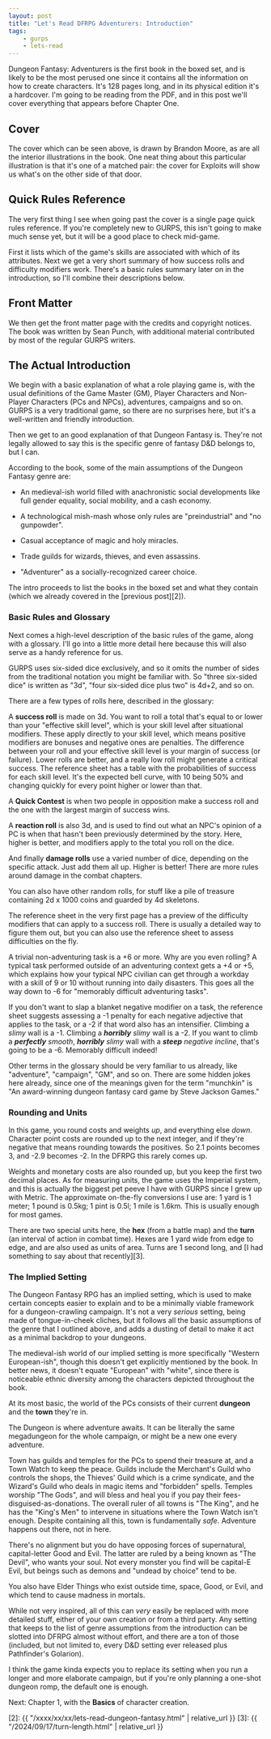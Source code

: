 ```yaml
---
layout: post
title: "Let's Read DFRPG Adventurers: Introduction"
tags:
    - gurps
    - lets-read
---
```


Dungeon Fantasy: Adventurers is the first book in the boxed set, and is likely
to be the most perused one since it contains all the information on how to
create characters. It's 128 pages long, and in its physical edition it's a
hardcover. I'm going to be reading from the PDF, and in this post we'll cover
everything that appears before Chapter One.

## Cover

The cover which can be seen above, is drawn by Brandon Moore, as are all the
interior illustrations in the book. One neat thing about this particular
illustration is that it's one of a matched pair: the cover for Exploits will
show us what's on the other side of that door.

## Quick Rules Reference

The very first thing I see when going past the cover is a single page quick
rules reference. If you're completely new to GURPS, this isn't going to make
much sense yet, but it will be a good place to check mid-game.

First it lists which of the game's skills are associated with which of its
attributes. Next we get a very short summary of how success rolls and difficulty
modifiers work. There's a basic rules summary later on in the introduction, so
I'll combine their descriptions below.

## Front Matter

We then get the front matter page with the credits and copyright notices. The
book was written by Sean Punch, with additional material contributed by most of
the regular GURPS writers.

## The Actual Introduction

We begin with a basic explanation of what a role playing game is, with the usual
definitions of the Game Master (GM), Player Characters and Non-Player Characters
(PCs and NPCs), adventures, campaigns and so on. GURPS is a very traditional
game, so there are no surprises here, but it's a well-written and friendly
introduction.

Then we get to an good explanation of that Dungeon Fantasy is. They're not
legally allowed to say this is the specific genre of fantasy D&D belongs to, but
I can.

According to the book, some of the main assumptions of the Dungeon Fantasy
genre are:

- An medieval-ish world filled with anachronistic social developments like full
  gender equality, social mobility, and a cash economy.

- A technological mish-mash whose only rules are "preindustrial" and "no
  gunpowder".

- Casual acceptance of magic and holy miracles.

- Trade guilds for wizards, thieves, and even assassins.

- "Adventurer" as a socially-recognized career choice.

The intro proceeds to list the books in the boxed set and what they contain
(which we already covered in the [previous post][2]).

### Basic Rules and Glossary

Next comes a high-level description of the basic rules of the game, along with a
glossary. I'll go into a little more detail here because this will also serve as
a handy reference for us.

GURPS uses six-sided dice exclusively, and so it omits the number of sides from
the traditional notation you might be familiar with. So "three six-sided dice"
is written as "3d", "four six-sided dice plus two" is 4d+2, and so on.

There are a few types of rolls here, described in the glossary:

A **success roll** is made on 3d. You want to roll a total that's equal to or
lower than your "effective skill level", which is your skill level after
situational modifiers. These apply directly to your skill level, which means
positive modifiers are bonuses and negative ones are penalties. The difference
between your roll and your effective skill level is your margin of success (or
failure). Lower rolls are better, and a really low roll might generate a
critical success. The reference sheet has a table with the probabilities of
success for each skill level. It's the expected bell curve, with 10 being 50%
and changing quickly for every point higher or lower than that.

A **Quick Contest** is when two people in opposition make a success roll and the
one with the largest margin of success wins.

A **reaction roll** is also 3d, and is used to find out what an NPC's opinion of
a PC is when that hasn't been previously determined by the story. Here, higher
is better, and modifiers apply to the total you roll on the dice.

And finally **damage rolls** use a varied number of dice, depending on the
specific attack. Just add them all up. Higher is better! There are more rules
around damage in the combat chapters.

You can also have other random rolls, for stuff like a pile of treasure
containing 2d x 1000 coins and guarded by 4d skeletons.

The reference sheet in the very first page has a preview of the difficulty
modifiers that can apply to a success roll. There is usually a detailed way to
figure them out, but you can also use the reference sheet to assess difficulties
on the fly.

A trivial non-adventuring task is a +6 or more. Why are you even rolling? A
typical task performed outside of an adventuring context gets a +4 or +5, which
explains how your typical NPC civilian can get through a workday with a skill of
9 or 10 without running into daily disasters. This goes all the way down to -6
for "memorably difficult adventuring tasks".

If you don't want to slap a blanket negative modifier on a task, the reference
sheet suggests assessing a -1 penalty for each negative adjective that applies
to the task, or a -2 if that word also has an intensifier. Climbing a _slimy_
wall is a -1. Climbing a _**horribly** slimy_ wall is a -2. If you want to climb
a _**perfectly** smooth_, _**horribly** slimy_ wall with a _**steep** negative
incline_, that's going to be a -6. Memorably difficult indeed!

Other terms in the glossary should be very familiar to us already, like
"adventure", "campaign", "GM", and so on. There are some hidden jokes here
already, since one of the meanings given for the term "munchkin" is "An
award-winning dungeon fantasy card game by Steve Jackson Games."

### Rounding and Units

In this game, you round costs and weights _up_, and everything else
_down_. Character point costs are rounded up to the next integer, and if they're
negative that means rounding towards the positives. So 2.1 points becomes 3, and
-2.9 becomes -2. In the DFRPG this rarely comes up.

Weights and monetary costs are also rounded up, but you keep the first two
decimal places. As for measuring units, the game uses the Imperial system, and
this is actually the biggest pet peeve I have with GURPS since I grew up with
Metric. The approximate on-the-fly conversions I use are: 1 yard is 1 meter; 1
pound is 0.5kg; 1 pint is 0.5l; 1 mile is 1.6km. This is usually enough for most
games.

There are two special units here, the **hex** (from a battle map) and the
**turn** (an interval of action in combat time). Hexes are 1 yard wide from edge
to edge, and are also used as units of area. Turns are 1 second long, and [I had
something to say about that recently][3].

### The Implied Setting

The Dungeon Fantasy RPG has an implied setting, which is used to make certain
concepts easier to explain and to be a minimally viable framework for a
dungeon-crawling campaign. It's not a very _serious_ setting, being made of
tongue-in-cheek cliches, but it follows all the basic assumptions of the genre
that I outlined above, and adds a dusting of detail to make it act as a minimal
backdrop to your dungeons.

The medieval-ish world of our implied setting is more specifically "Western
European-ish", though this doesn't get explicitly mentioned by the book. In
better news, it doesn't equate "European" with "white", since there is
noticeable ethnic diversity among the characters depicted throughout the book.

At its most basic, the world of the PCs consists of their current **dungeon**
and the **town** they're in.

The Dungeon is where adventure awaits. It can be literally the same megadungeon
for the whole campaign, or might be a new one every adventure.

Town has guilds and temples for the PCs to spend their treasure at, and a Town
Watch to keep the peace. Guilds include the Merchant's Guild who controls the
shops, the Thieves' Guild which is a crime syndicate, and the Wizard's Guild who
deals in magic items and "forbidden" spells. Temples worship "The Gods", and
will bless and heal you if you pay their fees-disguised-as-donations. The
overall ruler of all towns is "The King", and he has the "King's Men" to
intervene in situations where the Town Watch isn't enough. Despite containing
all this, town is fundamentally _safe_. Adventure happens out there, not in
here.

There's no alignment but you do have opposing forces of supernatural,
capital-letter Good and Evil. The latter are ruled by a being known as "The
Devil", who wants your soul. Not every monster you find will be capital-E Evil,
but beings such as demons and "undead by choice" tend to be.

You also have Elder Things who exist outside time, space, Good, or Evil, and
which tend to cause madness in mortals.

While not very inspired, all of this can _very_ easily be replaced with more
detailed stuff, either of your own creation or from a third party. Any setting
that keeps to the list of genre assumptions from the introduction can be slotted
into DFRPG almost without effort, and there are a ton of those (included, but
not limited to, every D&D setting ever released plus Pathfinder's Golarion).

I think the game kinda expects you to replace its setting when you run a longer
and more elaborate campaign, but if you're only planning a one-shot dungeon
romp, the default one is enough.

Next: Chapter 1, with the **Basics** of character creation.

[2]: {{ "/xxxx/xx/xx/lets-read-dungeon-fantasy.html" | relative_url }}
[3]: {{ "/2024/09/17/turn-length.html" | relative_url }}
